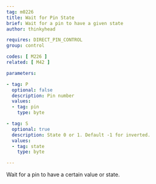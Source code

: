 ```yaml
---
tag: m0226
title: Wait for Pin State
brief: Wait for a pin to have a given state
author: thinkyhead

requires: DIRECT_PIN_CONTROL
group: control

codes: [ M226 ]
related: [ M42 ]

parameters:

- tag: P
  optional: false
  description: Pin number
  values:
  - tag: pin
    type: byte

- tag: S
  optional: true
  description: State 0 or 1. Default -1 for inverted.
  values:
  - tag: state
    type: byte

---
```


Wait for a pin to have a certain value or state.
